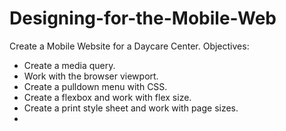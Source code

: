 # Designing-for-the-Mobile-Web
Create a Mobile Website for a Daycare Center.
Objectives:
- Create a media query.
- Work with the browser viewport.
- Create a pulldown menu with CSS.
- Create a flexbox and work with flex size.
- Create a print style sheet and work with page sizes.
-
